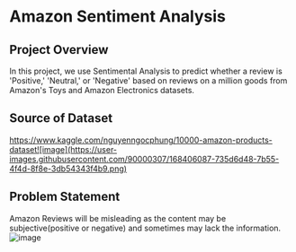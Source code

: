 # Amazon Sentiment Analysis 

## Project Overview

In this project, we use Sentimental Analysis to predict whether a review is 'Positive,' 'Neutral,' or 'Negative' based on reviews on a million goods from Amazon's Toys and Amazon Electronics datasets. 

## Source of Dataset

https://www.kaggle.com/nguyenngocphung/10000-amazon-products-dataset![image](https://user-images.githubusercontent.com/90000307/168406087-735d6d48-7b55-4f4d-8f8e-3db54343f4b9.png)

## Problem Statement

Amazon Reviews will be misleading as the content may be subjective(positive or negative) and sometimes may lack the information.
![image](https://user-images.githubusercontent.com/90000307/168406174-3a2847ee-7c43-4a3d-b23e-b80080687237.png)



